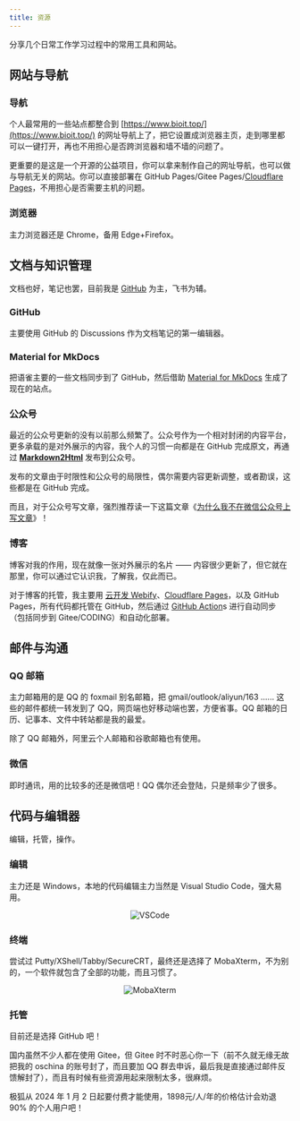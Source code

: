 ```yaml
---
title: 资源
---
```


分享几个日常工作学习过程中的常用工具和网站。

## 网站与导航


### 导航

个人最常用的一些站点都整合到 [https://www.bioit.top/](https://www.bioit.top/) 的网址导航上了，把它设置成浏览器主页，走到哪里都可以一键打开，再也不用担心是否跨浏览器和墙不墙的问题了。

更重要的是这是一个开源的公益项目，你可以拿来制作自己的网址导航，也可以做与导航无关的网站。你可以直接部署在 GitHub Pages/Gitee Pages/[Cloudflare Pages](https://pages.cloudflare.com/)，不用担心是否需要主机的问题。

### 浏览器

主力浏览器还是 Chrome，备用 Edge+Firefox。

## 文档与知识管理

文档也好，笔记也罢，目前我是 [GitHub](https://github.com/shenweiyan) 为主，飞书为辅。

### GitHub

主要使用 GitHub 的 Discussions 作为文档笔记的第一编辑器。

### Material for MkDocs

把语雀主要的一些文档同步到了 GitHub，然后借助 [Material for MkDocs](https://www.weiyan.cc/) 生成了现在的站点。

### 公众号

最近的公众号更新的没有以前那么频繁了。公众号作为一个相对封闭的内容平台，更多承载的是对外展示的内容，我个人的习惯一向都是在 GitHub 完成原文，再通过 [**Markdown2Html**](https://md.bioitee.com/) 发布到公众号。

发布的文章由于时限性和公众号的局限性，偶尔需要内容更新调整，或者勘误，这些都是在 GitHub 完成。

而且，对于公众号写文章，强烈推荐读一下这篇文章《[为什么我不在微信公众号上写文章](https://www.yuque.com/shenweiyan/articles/qw325a?view=doc_embed)》！

### 博客

博客对我的作用，现在就像一张对外展示的名片 —— 内容很少更新了，但它就在那里，你可以通过它认识我，了解我，仅此而已。

对于博客的托管，我主要用 [云开发 Webify](https://webify.cloudbase.net/)、[Cloudflare Pages](https://pages.cloudflare.com/)，以及 GitHub Pages，所有代码都托管在 GitHub，然后通过 [GitHub Action](https://github.com/actions)s 进行自动同步（包括同步到 Gitee/CODING）和自动化部署。


## 邮件与沟通

### QQ 邮箱

主力邮箱用的是 QQ 的 foxmail 别名邮箱，把 gmail/outlook/aliyun/163 ...... 这些的邮件都统一转发到了 QQ，网页端也好移动端也罢，方便省事。QQ 邮箱的日历、记事本、文件中转站都是我的最爱。

除了 QQ 邮箱外，阿里云个人邮箱和谷歌邮箱也有使用。

### 微信

即时通讯，用的比较多的还是微信吧！QQ 偶尔还会登陆，只是频率少了很多。

## 代码与编辑器

编辑，托管，操作。

### 编辑

主力还是 Windows，本地的代码编辑主力当然是 Visual Studio Code，强大易用。

<p align="center">
    <img style="max-widrh:600px" src="https://slab-1251708715.cos.ap-guangzhou.myqcloud.com/website/tools/vscode.png" alt="VSCode">
</p>

### 终端

尝试过 Putty/XShell/Tabby/SecureCRT，最终还是选择了 MobaXterm，不为别的，一个软件就包含了全部的功能，而且习惯了。

<p align="center">
    <img style="max-widrh:600px" src="https://slab-1251708715.cos.ap-guangzhou.myqcloud.com/website/tools/mobaxterm.png" alt="MobaXterm">
</p>

### 托管

目前还是选择 GitHub 吧！

国内虽然不少人都在使用 Gitee，但 Gitee 时不时恶心你一下（前不久就无缘无故把我的 oschina 的账号封了，而且要加 QQ 群去申诉，最后我是直接通过邮件反馈解封了），而且有时候有些资源用起来限制太多，很麻烦。

极狐从 2024 年 1 月 2 日起要付费才能使用，1898元/人/年的价格估计会劝退 90% 的个人用户吧！

